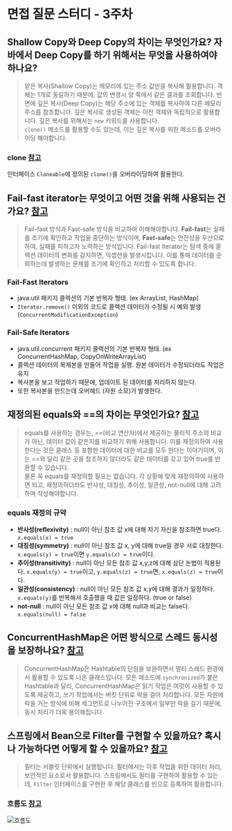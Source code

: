 # 면접 질문 스터디 - 3주차

## Shallow Copy와 Deep Copy의 차이는 무엇인가요? 자바에서 Deep Copy를 하기 위해서는 무엇을 사용하여야 하나요?
> 얕은 복사(Shallow Copy)는 메모리에 있는 주소 값만을 복사해 활용합니다. 객체는 1개로 동일하기 때문에, 값의 변경시 양 쪽에서 같은 결과를 조회합니다. 반면에 깊은 복사(Deep Copy)는 해당 주소에 있는 객체를 복사하여 다른 메모리 주소를 참조합니다. 깊은 복사로 생성된 객체는 이전 객체와 독립적으로 활용합니다. 깊은 복사를 위해서는 `new` 키워드를 사용합니다.  
> `clone()` 메소드를 활용할 수도 있는데, 이는 깊은 복사를 위한 메소드를 오버라이딩 해야합니다.

### clone [참고](https://plas.tistory.com/20)
인터페이스 `Cloneable`에 정의된 `clone()`을 오버라이딩하여 활용한다.

## Fail-fast iterator는 무엇이고 어떤 것을 위해 사용되는 건가요? [참고](https://simuing.tistory.com/entry/JAVA-Fail-Safe-Iterator-vs-Fail-Fast-Iterator)
> Fail-fast 방식과 Fast-safe 방식을 비교하여 이해해야합니다. **Fail-fast**는 실패를 조기에 확인하고 작업을 중단하는 방식이며, **Fast-safe**는 안전성을 우선으로 하여, 실패를 피하고자 노력하는 방식입니다. Fail-fast Iterator는 탐색 중에 콜렉션 데이터의 변화를 감지하면, 익셉션을 발생시킵니다. 이를 통해 데이터를 순회하는데 발생하는 문제를 조기에 확인하고 처리할 수 있도록 합니다.

### Fail-Fast Iterators
 - java.util 패키지 콜렉션의 기본 반복자 형태. (ex ArrayList, HashMap)
 - `Iterator.remove()` 이외의 코드로 콜렉션 데이터가 수정될 시 예외 발생(`ConcurrentModificationException`)

### Fail-Safe Iterators
 - java.util.concurrent 패키지 콜렉션의 기본 반복자 형태. (ex ConcurrentHashMap, CopyOnWriteArrayList)
 - 콜렉션 데이터의 복제본을 만들어 작업을 실행. 원본 데이터가 수정되더라도 작업은 유지
 - 복사본을 보고 작업하기 때문에, 업데이트 된 데이터를 처리하지 않는다.
 - 또한 복사본을 만드는데 오버헤드 (자원 소모)가 발생한다.

## 재정의된 equals와 ==의 차이는 무엇인가요? [참고](https://donghyeon.dev/이펙티브자바/2021/01/04/eqauls를-재정의-하는-방법)
> equals를 사용하는 경우는, ==(비교 연산자)에서 제공하는 물리적 주소의 비교가 아닌, 데이터 값이 같은지를 비교하기 위해 사용합니다. 이를 재정의하여 사용한다는 것은 클래스 등 포함한 데이터에 대한 비교를 모두 한다는 이야기이며, 이는 ==와 달리 같은 곳을 참조하지 않더라도 같은 데이터를 갖고 있어 true를 반환할 수 있습니다.  
> 물론 꼭 equals를 재정의할 필요는 없습니다. 각 상황에 맞게 재정의하여 사용하면 되고, 재정의하더라도 반사성, 대칭성, 추이성, 일관성, not-null에 대해 고려하며 작성해야합니다.

### equals 재정의 규약
- **반사성(reflexivity)** : null이 아닌 참조 값 x에 대해 자기 자신을 참조하면 true다. `x.equals(x) = true`
- **대칭성(symmetry)** : null이 아닌 참조 값 x, y에 대해 true일 경우 서로 대칭한다.
`x.equals(y) = true`이면 `y.equals(x) = true`이다.
- **추이성(transitivity)** : null이 아닌 모든 참조 값 x,y,z에 대해 삼단 논법이 적용된다. `x.equals(y) = true`이고, `y.equals(z) = true`면, `x.equals(z) = true`이다.
 - **일관성(consistency)** : null이 아닌 모든 참조 값 x,y에 대해 결과가 일정하다. `x.equals(y)`를 반복해서 호출했을 때 값은 일정하다. (true or false)
 - **not-null** : null이 아닌 모든 참조 값 x에 대해 null과 비교는 false다. `x.equals(null) = false`

## ConcurrentHashMap은 어떤 방식으로 스레드 동시성을 보장하나요? [참고](https://devlog-wjdrbs96.tistory.com/269)
> ConcurrentHashMap은 Hashtable의 단점을 보완하면서 멀티 스레드 환경에서 활용할 수 있도록 나온 클래스입니다. 모든 메소드에 `synchronized`가 붙은 Hashtable과 달리, ConcurrentHashMap은 읽기 작업은 여럿이 사용할 수 있도록 제공하고, 쓰기 작업에서는 버킷 단위로 락을 걸어 처리합니다. 모든 자원에 락을 거는 방식에 비해 세그먼트로 나누어진 구조에서 일부만 락을 걸기 때문에, 동시 처리가 더욱 용이해집니다.


## 스프링에서 Bean으로 Filter를 구현할 수 있을까요? 혹시나 가능하다면 어떻게 할 수 있을까요? [참고](https://gardeny.tistory.com/35)
> 필터는 서블릿 단위에서 실행됩니다. 필터에서는 이후 작업을 위한 데이터 처리, 보안적인 요소로서 활용합니다. 스프링에서도 필터를 구현하여 활용할 수 있는데, `Filter` 인터페이스를 구현한 후 해당 클래스를 빈으로 등록하여 활용합니다.

### 흐름도 [참고](https://goddaehee.tistory.com/154)
![흐름도](https://img1.daumcdn.net/thumb/R1280x0/?scode=mtistory2&fname=http%3A%2F%2Fcfile22.uf.tistory.com%2Fimage%2F9983FB455BB4E5D30C7E10)  

